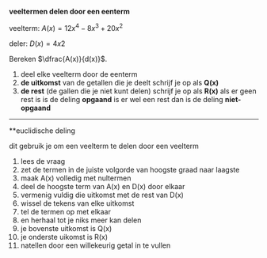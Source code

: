 **veeltermen delen door een eenterm**

veelterm:
$A(x)=12x^4−8x^3+20x^2$

deler:
$D(x)=4x2$

Bereken $\dfrac{A(x)}{d(x)}$​.
1. deel elke veelterm door de eenterm 
2. **de uitkomst** van de getallen die je deelt schrijf je op als **Q(x)**
3. **de rest** (de gallen die je niet kunt delen) schrijf je op als **R(x)**
als er geen rest is is de deling **opgaand** 
is er wel een rest dan is de deling **niet-opgaand**
****
**euclidische deling 

dit gebruik je om een veelterm te delen door een veelterm

1. lees de vraag
2. zet de termen in de juiste volgorde van hoogste graad naar laagste
3. maak A(x) volledig met nultermen
4. deel de hoogste term van A(x) en D(x) door elkaar
5. vermenig vuldig die uitkomst met de rest van D(x)
6. wissel de tekens van elke uitkomst 
7. tel de termen op met elkaar
8. en herhaal tot je niks meer kan delen
9. je bovenste uitkomst is Q(x)
10. je onderste uikomst is R(x)
11. natellen door een willekeurig getal in te vullen


